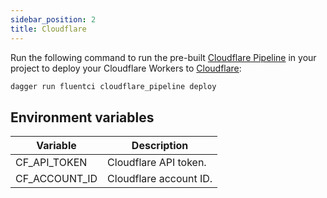 ```yaml
---
sidebar_position: 2
title: Cloudflare
---
```



Run the following command to run the pre-built [Cloudflare Pipeline](https://github.com/fluent-ci-templates/cloudflare-pipeline) in your project to deploy your Cloudflare Workers to [Cloudflare](https://cloudflare.com):

```bash
dagger run fluentci cloudflare_pipeline deploy
```

## Environment variables

| Variable      | Description            |
| --------------| -----------------------|
| CF_API_TOKEN  | Cloudflare API token.  |
| CF_ACCOUNT_ID | Cloudflare account ID. |